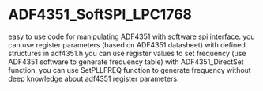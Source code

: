 # ADF4351_SoftSPI_LPC1768
easy to use code for manipulating ADF4351 with software spi interface.
you can use register parameters (based on ADF4351 datasheet) with defined structures in adf4351.h
you can use register values to set frequency (use ADF4351 software to generate frequency table) with ADF4351_DirectSet function.
you can use SetPLLFREQ function to generate frequency without deep knowledge about adf4351 register parameters.